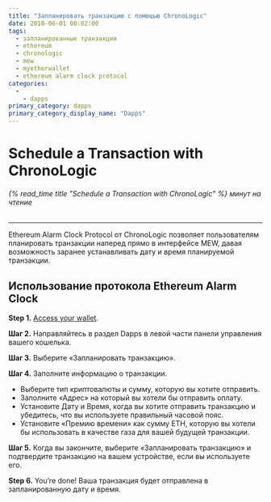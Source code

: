```yaml
---
title: "Запланировать транзакцию с помощью ChronoLogic"
date: 2018-06-01 00:02:00
tags:
  - запланированные транзакции
  - ethereum
  - chronologic
  - mew
  - myetherwallet
  - ethereum alarm clock protocol
categories:
  - 
    - dapps
primary_category: dapps
primary_category_display_name: "Dapps"
---
```


# __Schedule a Transaction with ChronoLogic__
###### {% read_time title "Schedule a Transaction with ChronoLogic" %} минут на чтение
***

Ethereum Alarm Clock Protocol от ChronoLogic позволяет пользователям планировать транзакции наперед прямо в интерфейсе MEW, давая возможность заранее устанавливать дату и время планируемой транзакции.

## __Использование протокола Ethereum Alarm Clock__

**Step 1.** [Access your wallet](/@@@@@@/getting-started/how-to-access-your-wallet/).

**Шаг 2.** Направляйтесь в раздел Dapps в левой части панели управления вашего кошелька.

**Шаг 3.** Выберите «Запланировать транзакцию».

**Шаг 4.** Заполните информацию о транзакции.

* Выберите тип криптовалюты и сумму, которую вы хотите отправить.
* Заполните «Адрес» на который вы хотели бы отправить оплату.
* Установите Дату и Время, когда вы хотите отправить транзакцию и убедитесь, что вы используете правильный часовой пояс.
* Установите «Премию времени» как сумму ETH, которую вы хотели бы использовать в качестве газа для вашей будущей транзакции.

**Шаг 5.** Когда вы закончите, выберите «Запланировать транзакцию» и подтвердите транзакцию на вашем устройстве, если вы используете его.

**Step 6.** You’re done! Ваша транзакция будет отправлена в запланированную дату и время.